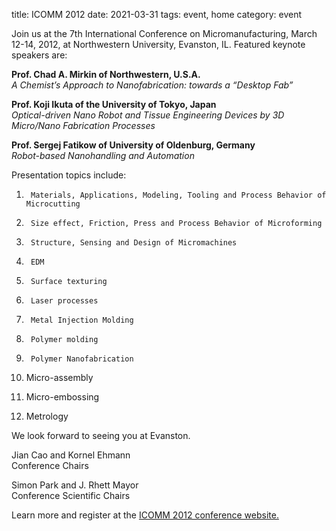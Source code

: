 title: ICOMM 2012
date: 2021-03-31
tags: event, home
category: event

<!--break-->
Join us at the 7th International Conference on Micromanufacturing, March 12-14, 2012, at Northwestern University, Evanston, IL. Featured keynote speakers are:   
  
**Prof. Chad A. Mirkin of Northwestern, U.S.A.**  
*A Chemist’s Approach to Nanofabrication: towards a “Desktop Fab”*    
  
**Prof. Koji Ikuta of the University of Tokyo, Japan**  
*Optical-driven Nano Robot and Tissue Engineering Devices by 3D Micro/Nano Fabrication Processes*  
  
**Prof. Sergej Fatikow of University of Oldenburg, Germany**  
*Robot-based Nanohandling and Automation*    
  
Presentation topics include:  

1)      Materials, Applications, Modeling, Tooling and Process Behavior of Microcutting  
  
2)      Size effect, Friction, Press and Process Behavior of Microforming  
  
3)      Structure, Sensing and Design of Micromachines  
  
4)      EDM  
  
5)      Surface texturing  
  
6)      Laser processes  
  
7)      Metal Injection Molding  
  
8)      Polymer molding  
  
9)      Polymer Nanofabrication  
  
10)   Micro-assembly  
  
11)   Micro-embossing  
  
12)   Metrology  
  
We look forward to seeing you at Evanston.  

Jian Cao and Kornel Ehmann  
Conference Chairs  

Simon Park and J. Rhett Mayor  
Conference Scientific Chairs  
  
Learn more and register at the [ICOMM 2012 conference website.](http://icomm2012.northwestern.edu/)